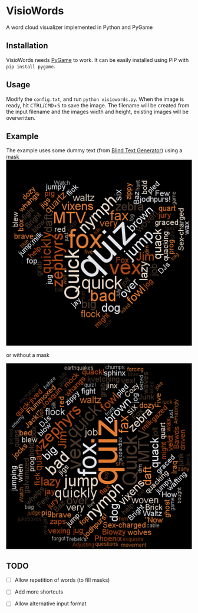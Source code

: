 # VisioWords
A word cloud visualizer implemented in Python and PyGame

## Installation
VisioWords needs [PyGame](https://bitbucket.org/pygame/pygame) to work. It can be easily installed using PIP with `pip install pygame`. 

## Usage
Modify the `config.txt`, and run `python visiowords.py`.
When the image is ready, hit <kbd>CTRL</kbd>/<kbd>CMD</kbd>+<kbd>S</kbd> to save the image. The filename will be created from the input filename and the images width and height, existing images will be overwritten.

## Example
The example uses some dummy text (from [Blind Text Generator](http://www.blindtextgenerator.com)) using a mask
![Example using a mask](example_mask.png)

or without a mask

![Example without a mask](example.png)

## TODO
- [ ] Allow repetition of words (to fill masks)
- [ ] Add more shortcuts
- [ ] Allow alternative input format

